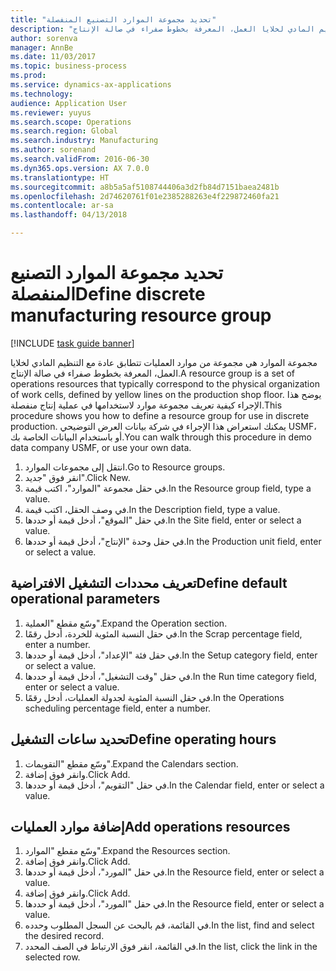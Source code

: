 ```yaml
--- 
title: "تحديد مجموعة الموارد التصنيع المنفصلة"
description: "مجموعة الموارد هي مجموعة من موارد العمليات تتطابق عادة مع التنظيم المادي لخلايا العمل، المعرفة بخطوط صفراء في صالة الإنتاج."
author: sorenva
manager: AnnBe
ms.date: 11/03/2017
ms.topic: business-process
ms.prod: 
ms.service: dynamics-ax-applications
ms.technology: 
audience: Application User
ms.reviewer: yuyus
ms.search.scope: Operations
ms.search.region: Global
ms.search.industry: Manufacturing
ms.author: sorenand
ms.search.validFrom: 2016-06-30
ms.dyn365.ops.version: AX 7.0.0
ms.translationtype: HT
ms.sourcegitcommit: a8b5a5af5108744406a3d2fb84d7151baea2481b
ms.openlocfilehash: 2d74620761f01e2385288263e4f229872460fa21
ms.contentlocale: ar-sa
ms.lasthandoff: 04/13/2018

---
```

# <a name="define-discrete-manufacturing-resource-group"></a><span data-ttu-id="9d1e1-103">تحديد مجموعة الموارد التصنيع المنفصلة</span><span class="sxs-lookup"><span data-stu-id="9d1e1-103">Define discrete manufacturing resource group</span></span>

[!INCLUDE [task guide banner](../../includes/task-guide-banner.md)]

<span data-ttu-id="9d1e1-104">مجموعة الموارد هي مجموعة من موارد العمليات تتطابق عادة مع التنظيم المادي لخلايا العمل، المعرفة بخطوط صفراء في صالة الإنتاج.</span><span class="sxs-lookup"><span data-stu-id="9d1e1-104">A resource group is a set of operations resources that typically correspond to the physical organization of work cells, defined by yellow lines on the production shop floor.</span></span> <span data-ttu-id="9d1e1-105">يوضح هذا الإجراء كيفية تعريف مجموعة موارد لاستخدامها في عملية إنتاج منفصلة.</span><span class="sxs-lookup"><span data-stu-id="9d1e1-105">This procedure shows you how to define a resource group for use in discrete production.</span></span> <span data-ttu-id="9d1e1-106">يمكنك استعراض هذا الإجراء في شركة بيانات العرض التوضيحي USMF، أو باستخدام البيانات الخاصة بك.</span><span class="sxs-lookup"><span data-stu-id="9d1e1-106">You can walk through this procedure in demo data company USMF, or use your own data.</span></span>

1. <span data-ttu-id="9d1e1-107">انتقل إلى مجموعات الموارد.</span><span class="sxs-lookup"><span data-stu-id="9d1e1-107">Go to Resource groups.</span></span>
2. <span data-ttu-id="9d1e1-108">انقر فوق "جديد".</span><span class="sxs-lookup"><span data-stu-id="9d1e1-108">Click New.</span></span>
3. <span data-ttu-id="9d1e1-109">في حقل مجموعة "الموارد"، اكتب قيمة.</span><span class="sxs-lookup"><span data-stu-id="9d1e1-109">In the Resource group field, type a value.</span></span>
4. <span data-ttu-id="9d1e1-110">في وصف الحقل، اكتب قيمة.</span><span class="sxs-lookup"><span data-stu-id="9d1e1-110">In the Description field, type a value.</span></span>
5. <span data-ttu-id="9d1e1-111">في حقل "الموقع"، أدخل قيمة أو حددها.</span><span class="sxs-lookup"><span data-stu-id="9d1e1-111">In the Site field, enter or select a value.</span></span>
6. <span data-ttu-id="9d1e1-112">في حقل وحدة "الإنتاج"، أدخل قيمة أو حددها.</span><span class="sxs-lookup"><span data-stu-id="9d1e1-112">In the Production unit field, enter or select a value.</span></span>

## <a name="define-default-operational-parameters"></a><span data-ttu-id="9d1e1-113">تعريف محددات التشغيل الافتراضية</span><span class="sxs-lookup"><span data-stu-id="9d1e1-113">Define default operational parameters</span></span>
1. <span data-ttu-id="9d1e1-114">وسّع مقطع "العملية".</span><span class="sxs-lookup"><span data-stu-id="9d1e1-114">Expand the Operation section.</span></span>
2. <span data-ttu-id="9d1e1-115">في حقل النسبة المئوية للخردة، أدخل رقمًا.</span><span class="sxs-lookup"><span data-stu-id="9d1e1-115">In the Scrap percentage field, enter a number.</span></span>
3. <span data-ttu-id="9d1e1-116">في حقل فئة "الإعداد"، أدخل قيمة أو حددها.</span><span class="sxs-lookup"><span data-stu-id="9d1e1-116">In the Setup category field, enter or select a value.</span></span>
4. <span data-ttu-id="9d1e1-117">في حقل "وقت التشغيل"، أدخل قيمة أو حددها.</span><span class="sxs-lookup"><span data-stu-id="9d1e1-117">In the Run time category field, enter or select a value.</span></span>
5. <span data-ttu-id="9d1e1-118">في حقل النسبة المئوية لجدولة العمليات، أدخل رقمًا.</span><span class="sxs-lookup"><span data-stu-id="9d1e1-118">In the Operations scheduling percentage field, enter a number.</span></span>

## <a name="define-operating-hours"></a><span data-ttu-id="9d1e1-119">تحديد ساعات التشغيل</span><span class="sxs-lookup"><span data-stu-id="9d1e1-119">Define operating hours</span></span>
1. <span data-ttu-id="9d1e1-120">وسّع مقطع "التقويمات".</span><span class="sxs-lookup"><span data-stu-id="9d1e1-120">Expand the Calendars section.</span></span>
2. <span data-ttu-id="9d1e1-121">وانقر فوق إضافة.</span><span class="sxs-lookup"><span data-stu-id="9d1e1-121">Click Add.</span></span>
3. <span data-ttu-id="9d1e1-122">في حقل "التقويم"، أدخل قيمة أو حددها.</span><span class="sxs-lookup"><span data-stu-id="9d1e1-122">In the Calendar field, enter or select a value.</span></span>

## <a name="add-operations-resources"></a><span data-ttu-id="9d1e1-123">إضافة موارد العمليات</span><span class="sxs-lookup"><span data-stu-id="9d1e1-123">Add operations resources</span></span>
1. <span data-ttu-id="9d1e1-124">وسّع مقطع "الموارد".</span><span class="sxs-lookup"><span data-stu-id="9d1e1-124">Expand the Resources section.</span></span>
2. <span data-ttu-id="9d1e1-125">وانقر فوق إضافة.</span><span class="sxs-lookup"><span data-stu-id="9d1e1-125">Click Add.</span></span>
3. <span data-ttu-id="9d1e1-126">في حقل "المورد"، أدخل قيمة أو حددها.</span><span class="sxs-lookup"><span data-stu-id="9d1e1-126">In the Resource field, enter or select a value.</span></span>
4. <span data-ttu-id="9d1e1-127">وانقر فوق إضافة.</span><span class="sxs-lookup"><span data-stu-id="9d1e1-127">Click Add.</span></span>
5. <span data-ttu-id="9d1e1-128">في حقل "المورد"، أدخل قيمة أو حددها.</span><span class="sxs-lookup"><span data-stu-id="9d1e1-128">In the Resource field, enter or select a value.</span></span>
6. <span data-ttu-id="9d1e1-129">في القائمة، قم بالبحث عن السجل المطلوب وحدده.</span><span class="sxs-lookup"><span data-stu-id="9d1e1-129">In the list, find and select the desired record.</span></span>
7. <span data-ttu-id="9d1e1-130">في القائمة، انقر فوق الارتباط في الصف المحدد.</span><span class="sxs-lookup"><span data-stu-id="9d1e1-130">In the list, click the link in the selected row.</span></span>



